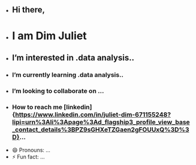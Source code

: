 - ## Hi there,
- # I am Dim Juliet
- ## I’m interested in .data analysis..
- ### I’m currently learning .data analysis..
- ### I’m looking to collaborate on ...
- ### How to reach me [linkedin]{https://www.linkedin.com/in/juliet-dim-671155248?lipi=urn%3Ali%3Apage%3Ad_flagship3_profile_view_base_contact_details%3BPZ9sGHXeTZGaen2gFOUUxQ%3D%3D}...
- 😄 Pronouns: ...
- ⚡ Fun fact: ...

<!---
dimjuliet65/dimjuliet65 is a ✨ special ✨ repository because its `README.md` (this file) appears on your GitHub profile.
You can click the Preview link to take a look at your changes.
--->
